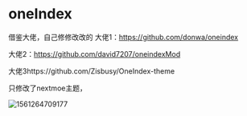 # oneIndex
借鉴大佬，自己修修改改的
大佬1：https://github.com/donwa/oneindex

大佬2：https://github.com/david7207/oneindexMod

大佬3https://github.com/Zisbusy/OneIndex-theme

只修改了nextmoe主题，

![1561264709177](G:\oneindex-master在用\oneIndex-myMod\assets\1561264709177.png)